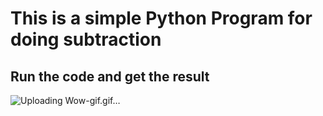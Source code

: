 # This is a simple Python Program for doing subtraction
## Run the code and get the result
![Uploading Wow-gif.gif…]()

